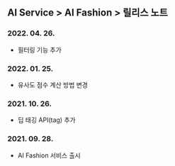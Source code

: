 ## AI Service > AI Fashion > 릴리스 노트

### 2022. 04. 26.
* 필터링 기능 추가

### 2022. 01. 25.
* 유사도 점수 계산 방법 변경

### 2021. 10. 26.
* 딥 태깅 API(tag) 추가

### 2021. 09. 28.
* AI Fashion 서비스 출시
